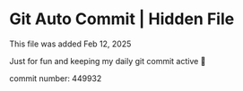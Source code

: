 # Git Auto Commit | Hidden File

This file was added Feb 12, 2025

Just for fun and keeping my daily git commit active 🤪

commit number: 449932
